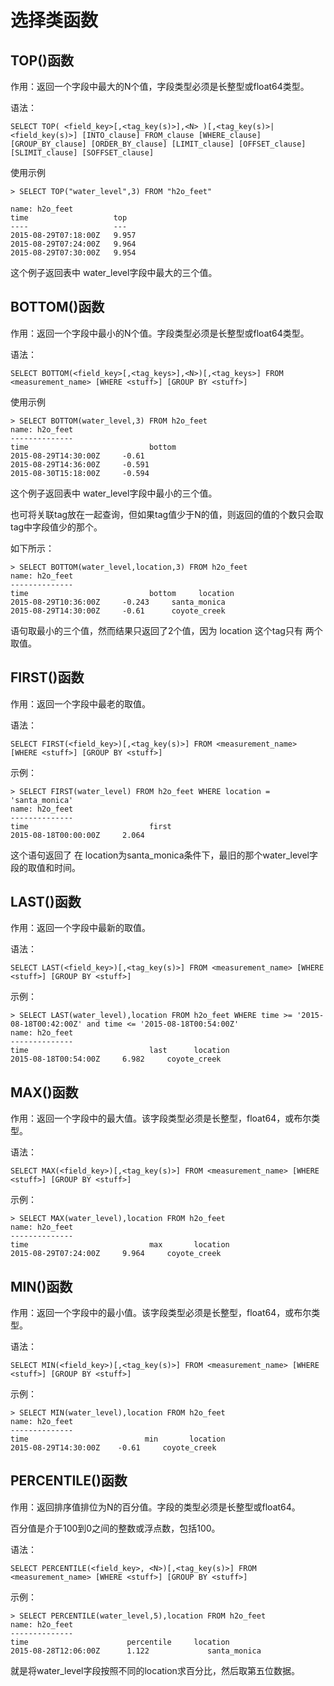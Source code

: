 # 选择类函数

## TOP()函数
作用：返回一个字段中最大的N个值，字段类型必须是长整型或float64类型。

语法：

	SELECT TOP( <field_key>[,<tag_key(s)>],<N> )[,<tag_key(s)>|<field_key(s)>] [INTO_clause] FROM_clause [WHERE_clause] [GROUP_BY_clause] [ORDER_BY_clause] [LIMIT_clause] [OFFSET_clause] [SLIMIT_clause] [SOFFSET_clause]
使用示例

	> SELECT TOP("water_level",3) FROM "h2o_feet"

	name: h2o_feet
	time                   top
	----                   ---
	2015-08-29T07:18:00Z   9.957
	2015-08-29T07:24:00Z   9.964
	2015-08-29T07:30:00Z   9.954
这个例子返回表中 water_level字段中最大的三个值。

## BOTTOM()函数
作用：返回一个字段中最小的N个值。字段类型必须是长整型或float64类型。

语法：

	SELECT BOTTOM(<field_key>[,<tag_keys>],<N>)[,<tag_keys>] FROM <measurement_name> [WHERE <stuff>] [GROUP BY <stuff>]
使用示例

	> SELECT BOTTOM(water_level,3) FROM h2o_feet
	name: h2o_feet
	--------------
	time                           bottom
	2015-08-29T14:30:00Z     -0.61
	2015-08-29T14:36:00Z     -0.591
	2015-08-30T15:18:00Z     -0.594
这个例子返回表中 water_level字段中最小的三个值。

也可将关联tag放在一起查询，但如果tag值少于N的值，则返回的值的个数只会取tag中字段值少的那个。

如下所示：

	> SELECT BOTTOM(water_level,location,3) FROM h2o_feet
	name: h2o_feet
	--------------
	time                           bottom     location
	2015-08-29T10:36:00Z     -0.243     santa_monica
	2015-08-29T14:30:00Z     -0.61      coyote_creek
语句取最小的三个值，然而结果只返回了2个值，因为 location 这个tag只有 两个取值。

## FIRST()函数
作用：返回一个字段中最老的取值。

语法：

	SELECT FIRST(<field_key>)[,<tag_key(s)>] FROM <measurement_name> [WHERE <stuff>] [GROUP BY <stuff>]
示例：

	> SELECT FIRST(water_level) FROM h2o_feet WHERE location = 'santa_monica'
	name: h2o_feet
	--------------
	time                           first
	2015-08-18T00:00:00Z     2.064
这个语句返回了 在 location为santa_monica条件下，最旧的那个water_level字段的取值和时间。

## LAST()函数
作用：返回一个字段中最新的取值。

语法：

	SELECT LAST(<field_key>)[,<tag_key(s)>] FROM <measurement_name> [WHERE <stuff>] [GROUP BY <stuff>]
示例：

	> SELECT LAST(water_level),location FROM h2o_feet WHERE time >= '2015-08-18T00:42:00Z' and time <= '2015-08-18T00:54:00Z'
	name: h2o_feet
	--------------
	time                           last      location
	2015-08-18T00:54:00Z     6.982     coyote_creek

## MAX()函数
作用：返回一个字段中的最大值。该字段类型必须是长整型，float64，或布尔类型。

语法：

	SELECT MAX(<field_key>)[,<tag_key(s)>] FROM <measurement_name> [WHERE <stuff>] [GROUP BY <stuff>]
示例：

	> SELECT MAX(water_level),location FROM h2o_feet
	name: h2o_feet
	--------------
	time                           max       location
	2015-08-29T07:24:00Z     9.964     coyote_creek
## MIN()函数
作用：返回一个字段中的最小值。该字段类型必须是长整型，float64，或布尔类型。

语法：

	SELECT MIN(<field_key>)[,<tag_key(s)>] FROM <measurement_name> [WHERE <stuff>] [GROUP BY <stuff>]
示例：

	> SELECT MIN(water_level),location FROM h2o_feet
	name: h2o_feet
	--------------
	time                          min       location
	2015-08-29T14:30:00Z    -0.61     coyote_creek
## PERCENTILE()函数
作用：返回排序值排位为N的百分值。字段的类型必须是长整型或float64。

百分值是介于100到0之间的整数或浮点数，包括100。

语法：

	SELECT PERCENTILE(<field_key>, <N>)[,<tag_key(s)>] FROM <measurement_name> [WHERE <stuff>] [GROUP BY <stuff>]
示例：

	> SELECT PERCENTILE(water_level,5),location FROM h2o_feet
	name: h2o_feet
	--------------
	time                      percentile     location
	2015-08-28T12:06:00Z      1.122             santa_monica
就是将water_level字段按照不同的location求百分比，然后取第五位数据。